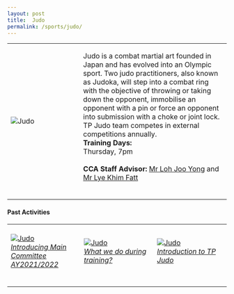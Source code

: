 ```yaml
---
layout: post
title:  Judo
permalink: /sports/judo/
---
```


<table>
    <tr>
        <td style="width:33%"><image src="{{site.baseurl}}/images/CCA_judo.jpg" style="display:block;margin-left:auto;margin-right:auto;" alt="Judo"></image></td>
        <td>
            <p>
                Judo is a combat martial art founded in Japan and has evolved into an Olympic sport. Two judo practitioners, also known as Judoka, will step into a combat ring with the objective of throwing or taking down the opponent, immobilise an opponent with a pin or force an opponent into submission with a choke or joint lock. TP Judo team competes in external competitions annually.<br>
                <b>Training Days:</b><br>
                Thursday, 7pm<br>
                <br>
                <b>CCA Staff Advisor:</b> <a href="mailto:Loh_Joo_Yong@tp.edu.sg">Mr Loh Joo Yong</a> and <a href="mailto:Lye_Khim_Fatt@tp.edu.sg">Mr Lye Khim Fatt</a><br>
                <br>
            </p>
        </td>
    </tr>
</table>

#### Past Activities

<table>
    <tr>
        <td style="width:33%"><br>
            <a href="https://www.instagram.com/p/CN9Kjvin00J/">
                <image src="{{site.baseurl}}/images/CCA-judo-ig5.png" style="display:block;margin-left:auto;margin-right:auto;" alt="Judo">
                <h6 style="margin-top:0%">Introducing Main Committee AY2021/2022</h6>
                </image>
            </a>
        </td>
        <td style="width:33%"><br>
            <a href="https://www.instagram.com/tv/CJ-BbOdH2HR/">
                <image src="{{site.baseurl}}/images/CCA-judo-ig4.png" style="display:block;margin-left:auto;margin-right:auto;" alt="Judo">
                <h6 style="margin-top:0%">What we do during training? </h6>
                </image>
            </a>
        </td>
        <td style="width:33%"><br>
            <a href="https://www.instagram.com/p/B_mWltlnmiL/">
                <image src="{{site.baseurl}}/images/CCA-Judo_IG2.png" style="display:block;margin-left:auto;margin-right:auto;" alt="Judo">
                <h6 style="margin-top:0%">Introduction to TP Judo</h6>
                </image>
            </a>
        </td>
    </tr>
</table>
